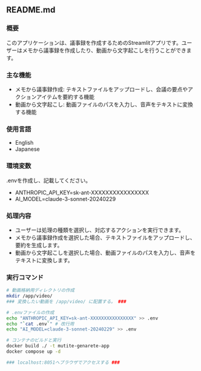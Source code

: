 ## README.md

### 概要
このアプリケーションは、議事録を作成するためのStreamlitアプリです。ユーザーはメモから議事録を作成したり、動画から文字起こしを行うことができます。

### 主な機能
- メモから議事録作成: テキストファイルをアップロードし、会議の要点やアクションアイテムを要約する機能
- 動画から文字起こし: 動画ファイルのパスを入力し、音声をテキストに変換する機能

### 使用言語
- English
- Japanese

### 環境変数
.envを作成し、記載してください。  
- ANTHROPIC_API_KEY=sk-ant-XXXXXXXXXXXXXXXX
- AI_MODEL=claude-3-sonnet-20240229

### 処理内容
- ユーザーは処理の種類を選択し、対応するアクションを実行できます。
- メモから議事録作成を選択した場合、テキストファイルをアップロードし、要約を生成します。
- 動画から文字起こしを選択した場合、動画ファイルのパスを入力し、音声をテキストに変換します。

### 実行コマンド
```bash
# 動画格納用ディレクトリの作成
mkdir /app/video/
### 変換したい動画を /app/video/ に配置する。 ###

# .envファイルの作成
echo "ANTHROPIC_API_KEY=sk-ant-XXXXXXXXXXXXXXXX" >> .env
echo "`cat .env`" # 改行用
echo "AI_MODEL=claude-3-sonnet-20240229" >> .env

# コンテナのビルドと実行
docker build ./ -t mutite-genarete-app
docker compose up -d 

### localhost:8051へブラウザでアクセスする ###
```
